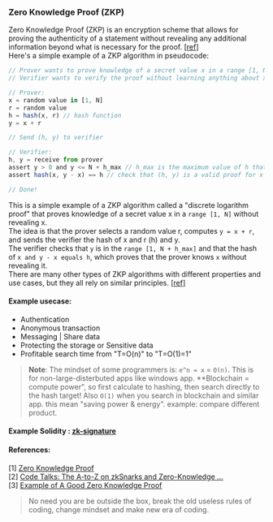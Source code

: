 ### Zero Knowledge Proof (ZKP)
Zero Knowledge Proof (ZKP) is an encryption scheme that allows for proving the authenticity of a statement without revealing any additional information beyond what is necessary for the proof. [ [ref] ](https://github.com/mosi-arch/documents/blob/main/zk-proof-01.md#references)\
Here's a simple example of a ZKP algorithm in pseudocode:

```js
// Prover wants to prove knowledge of a secret value x in a range [1, N]
// Verifier wants to verify the proof without learning anything about x

// Prover:
x = random value in [1, N]
r = random value
h = hash(x, r) // hash function
y = x + r

// Send (h, y) to verifier

// Verifier:
h, y = receive from prover
assert y > 0 and y <= N + h_max // h_max is the maximum value of h that is allowed
assert hash(x, y - x) == h // check that (h, y) is a valid proof for x

// Done!
```

This is a simple example of a ZKP algorithm called a "discrete logarithm proof" that proves knowledge of a secret value x in a `range [1, N]` without revealing x.\
The idea is that the prover selects a random value r, computes `y = x + r`, and sends the verifier the hash of x and r (h) and y.\
The verifier checks that `y` is in the `range [1, N + h_max]` and that the hash of `x and y - x equals h`, which proves that the prover knows `x` without revealing it.\
There are many other types of ZKP algorithms with different properties and use cases, but they all rely on similar principles. [ [ref] ](https://github.com/mosi-arch/documents/blob/main/zk-proof-01.md#references)

#### Example usecase:
- Authentication
- Anonymous transaction
- Messaging | Share data
- Protecting the storage or Sensitive data
- Profitable search time from "T=O(n)" to "T=O(1)=1"

> **Note**: The mindset of some programmers is: `e^n = x` = `O(n)`. This is for non-large-disterbuted apps like windows app. **Blockchain = compute power", so first calculate to hashing, then search directly to the hash target! Also `O(1)` when you search in blockchain and similar app. this mean "saving power & energy". example: compare different product.

#### Example Solidity : [zk-signature](https://github.com/mosi-arch/archive-sol/tree/main/Simulations/ZK-Signature)

#### References:
[1] [Zero Knowledge Proof](https://www.geeksforgeeks.org/zero-knowledge-proof/)\
[2] [Code Talks: The A-to-Z on zkSnarks and Zero-Knowledge …](https://medium.com/@ppio/zksnarks-zero-knowledge-proof-feb76bf49e1a)\
[3] [Example of A Good Zero Knowledge Proof](https://101blockchains.com/zero-knowledge-proof-example/)

> No need you are be outside the box, break the old useless rules of coding, change mindset and make new era of coding.
